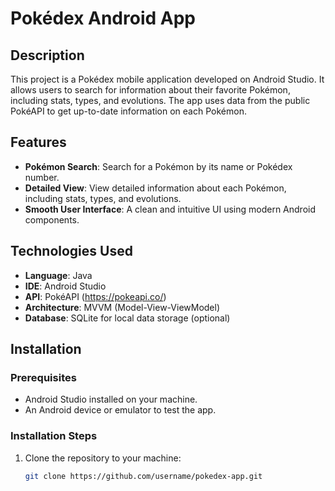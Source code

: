 # Pokédex Android App

## Description

This project is a Pokédex mobile application developed on Android Studio. It allows users to search for information about their favorite Pokémon, including stats, types, and evolutions. The app uses data from the public PokéAPI to get up-to-date information on each Pokémon.

## Features

- **Pokémon Search**: Search for a Pokémon by its name or Pokédex number.
- **Detailed View**: View detailed information about each Pokémon, including stats, types, and evolutions.
- **Smooth User Interface**: A clean and intuitive UI using modern Android components.

## Technologies Used

- **Language**: Java
- **IDE**: Android Studio
- **API**: PokéAPI (https://pokeapi.co/)
- **Architecture**: MVVM (Model-View-ViewModel)
- **Database**: SQLite for local data storage (optional)

## Installation

### Prerequisites

- Android Studio installed on your machine.
- An Android device or emulator to test the app.

### Installation Steps

1. Clone the repository to your machine:
   ```bash
   git clone https://github.com/username/pokedex-app.git
